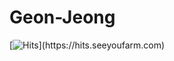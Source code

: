 # Geon-Jeong

[![Hits](https://hits.seeyoufarm.com/api/count/incr/badge.svg?url=[https%3A%2F%2Fgithub.com%2Fgjbae1212%2Fhit-counter](https://github.com/LikeLion-at-CAU-13th/Geon-Jeong))](https://hits.seeyoufarm.com)
